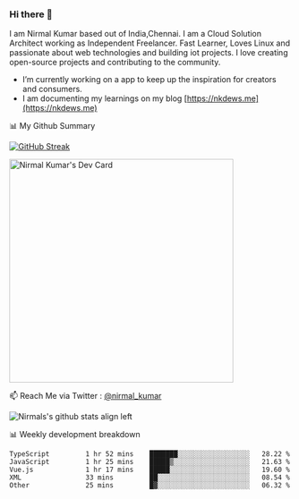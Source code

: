 ### Hi there 👋

 I am Nirmal Kumar based out of India,Chennai. I am a Cloud Solution Architect working as Independent Freelancer. Fast Learner, Loves Linux and passionate about web technologies and building iot projects. I love creating open-source projects and contributing to the community.

- I’m currently working on a app to keep up the inspiration for creators and consumers.
- I am documenting my learnings on my blog [https://nkdews.me](https://nkdews.me)


📊 My Github Summary

[![GitHub Streak](https://github-readme-streak-stats.herokuapp.com?user=nk-gears&theme=dark&hide_border=true&date_format=M%20j%5B%2C%20Y%5D)](https://git.io/streak-stats)

<a href="https://app.daily.dev/nirmal_kumar"><img src="https://api.daily.dev/devcards/a16cfcf02d384b16b41de71ce4d1d811.png?r=8ve" width="400" alt="Nirmal Kumar's Dev Card"/></a>

📫 Reach Me via  Twitter : [@nirmal_kumar](https://twitter.com/nirmal_kumar)

![Nirmals's github stats align left](https://github-readme-stats.vercel.app/api?username=nk-gears&show_icons=true)


📊 Weekly development breakdown

<!--START_SECTION:waka-->

```text
TypeScript         1 hr 52 mins    ███████░░░░░░░░░░░░░░░░░░   28.22 %
JavaScript         1 hr 25 mins    █████▒░░░░░░░░░░░░░░░░░░░   21.63 %
Vue.js             1 hr 17 mins    █████░░░░░░░░░░░░░░░░░░░░   19.60 %
XML                33 mins         ██░░░░░░░░░░░░░░░░░░░░░░░   08.54 %
Other              25 mins         █▓░░░░░░░░░░░░░░░░░░░░░░░   06.32 %
```

<!--END_SECTION:waka-->


